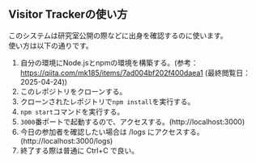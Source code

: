 ## Visitor Trackerの使い方 
このシステムは研究室公開の際などに出身を確認するのに使います。  
使い方は以下の通りです。
1. 自分の環境にNode.jsとnpmの環境を構築する。(参考：https://qiita.com/mk185/items/7ad004bf202f400daea1 (最終閲覧日：2025-04-24))
2. このレポジトリをクローンする。
3. クローンされたレポジトリで`npm install`を実行する。
4. `npm start`コマンドを実行する。
5. `3000`番ポートで起動するので、アクセスする。(http://localhost:3000)
6. 今日の参加者を確認したい場合は /logs にアクセスする。(http://localhost:3000/logs)
7. 終了する際は普通に Ctrl+C で良い。
